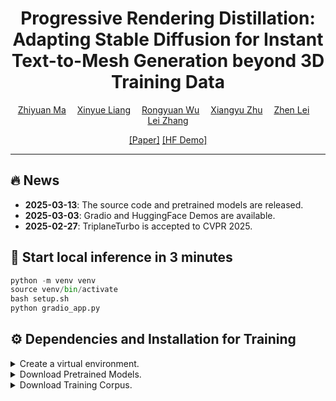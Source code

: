
<div align="center">
<h1>Progressive Rendering Distillation: Adapting Stable Diffusion for Instant Text-to-Mesh Generation beyond 3D Training Data</h1>

<div>
    <a href='https://scholar.google.com/citations?user=F15mLDYAAAAJ&hl=en' target='_blank'>Zhiyuan Ma</a>&emsp;
    <a href='https://scholar.google.com/citations?user=R9PlnKgAAAAJ&hl=en' target='_blank'>Xinyue Liang</a>&emsp;
    <a href='https://scholar.google.com/citations?user=A-U8zE8AAAAJ&hl=en' target='_blank'>Rongyuan Wu</a>&emsp;
    <a href='https://scholar.google.com/citations?user=1rbNk5oAAAAJ&hl=zh-CN' target='_blank'>Xiangyu Zhu</a>&emsp;
    <a href='https://scholar.google.com/citations?user=cuJ3QG8AAAAJ&hl=en' target='_blank'>Zhen Lei</a>&emsp;
    <a href='https://scholar.google.com/citations?user=tAK5l1IAAAAJ&hl=en' target='_blank'>Lei Zhang</a>
</div>


[[Paper]](https://arxiv.org/pdf/2406.08177)
[[HF Demo]](https://huggingface.co/spaces/ZhiyuanthePony/TriplaneTurbo)

---

</div>


## 🔥 News

- **2025-03-13**: The source code and pretrained models are released.
- **2025-03-03**: Gradio and HuggingFace Demos are available.
- **2025-02-27**: TriplaneTurbo is accepted to CVPR 2025.

## 🌟 Start local inference in 3 minutes

```python
python -m venv venv
source venv/bin/activate
bash setup.sh
python gradio_app.py
```

## ⚙️ Dependencies and Installation for Training
<details>
<summary> Create a virtual environment. </summary>
    
 ```sh
conda create -n scaledreamer python=3.10
conda activate scaledreamer
```
- Install PyTorch
```sh
# Prefer using the latest version of CUDA and PyTorch 
conda install pytorch==2.2.0 torchvision==0.17.0 torchaudio==2.2.0 pytorch-cuda=12.1 -c pytorch -c nvidia
```
- (Optional, Recommended) Install [xFormers](https://github.com/facebookresearch/xformers) for attention acceleration.
```sh
conda install xformers -c xformers
```
- (Optional, Recommended) Install ninja to speed up the compilation of CUDA extensions:

```sh
pip install ninja
```

- Install major dependencies:

```sh
pip install -r requirements_develop.txt
```
- Install [iNGP](https://github.com/NVlabs/instant-ngp) and [NerfAcc](https://github.com/nerfstudio-project/nerfacc):

```sh
export PATH="/usr/local/cuda/bin:$PATH"
export LD_LIBRARY_PATH="/usr/local/cuda/lib64:$LD_LIBRARY_PATH"
pip install git+https://github.com/NVlabs/tiny-cuda-nn/#subdirectory=bindings/torch
pip install git+https://github.com/KAIR-BAIR/nerfacc.git@v0.5.2
```
If you encounter errors while installing iNGP, it is recommended to check your gcc version. Follow these instructions to change the gcc version within your conda environment. Then return to the repository directory to install iNGP and NerfAcc ⬆️ again.
 ```sh
conda install -c conda-forge gxx=9.5.0
cd  $CONDA_PREFIX/lib
ln -s  /usr/lib/x86_64-linux-gnu/libcuda.so ./
cd <your repo directory>
```


```sh
git clone https://github.com/BaowenZ/RaDe-GS.git --recursive
cd RaDe-GS/submodules && pip3 install ./diff-gaussian-rasterization
cd ../..
rm -rf RaDe-GS
```
</details>

<details>
<summary> Download Pretrained Models. </summary>

```python
python scripts/prepare/download.py
```
</details>

<details>
<summary> Download Training Corpus. </summary>

```python
python scripts/prepare/download.py
```
</details>

